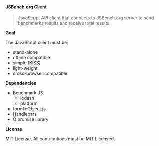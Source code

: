 #### JSBench.org Client
> JavaScript API client that connects to JSBench.org server to send benchmarks results
and receive total results.

**Goal**

The JavaScript client must be:

* stand-alone
* offline compatible
* simple (KISS)
* light-weight
* cross-browser compatible.

**Dependencies**

* Benchmark.JS
    * lodash
    * platform
* formToObject.js
* Handlebars
* Q promise library

**License**

MIT License. All contributions must be MIT Licensed.